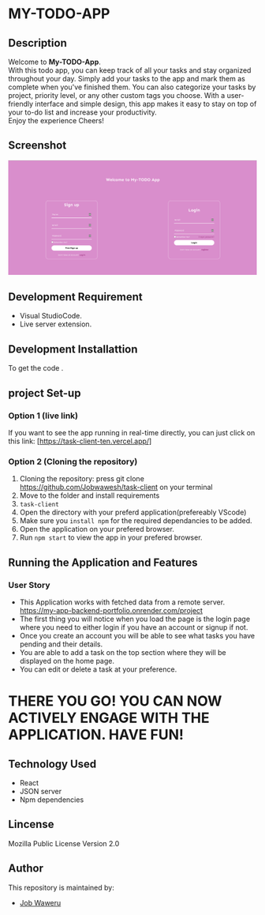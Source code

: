 # MY-TODO-APP

## Description
Welcome to **My-TODO-App**. <br>
With this todo app, you can keep track of all your tasks and stay organized throughout your day. Simply add your tasks to the app and mark them as complete when you've finished them. You can also categorize your tasks by project, priority level, or any other custom tags you choose. With a user-friendly interface and simple design, this app makes it easy to stay on top of your to-do list and increase your productivity.
  <br>Enjoy the experience Cheers!

## Screenshot

<img src="images/todo.png">

## Development Requirement
- Visual StudioCode.
- Live server extension.

## Development Installattion
To get the code .

## project Set-up
### Option 1 (live link)
If you want to see the app running in real-time directly, you can just click on this link:
[https://task-client-ten.vercel.app/]

### Option 2 (Cloning the repository)
1. Cloning the repository:
press git clone https://github.com/Jobwawesh/task-client on your terminal
2. Move to the folder and install requirements
3. `task-client`
4. Open the directory with your preferd application(prefereably VScode)
5. Make sure you `install npm` for the required dependancies to be added.
6. Open the application on your prefered browser.
7. Run `npm start` to view the app in your prefered browser.


## Running the Application and Features
### User Story
- This Application works with fetched data  from a remote server.  https://my-app-backend-portfolio.onrender.com/project 
- The first thing you will notice when you load the page is the login page where you need to either login if you have an account or signup if not. 
- Once you create an account you will be able to see what tasks you have pending and their details.
- You are able to add a task on the top section where they will be displayed  on the home page.
- You can edit or delete a task at your preference.
 

# THERE YOU GO! YOU CAN NOW ACTIVELY ENGAGE WITH THE APPLICATION. HAVE FUN!

## Technology Used
* React
* JSON server
* Npm dependencies

## Lincense
Mozilla Public License Version 2.0

## Author
This repository is maintained by:

- [Job Waweru](https://github.com/Jobwawesh) 
